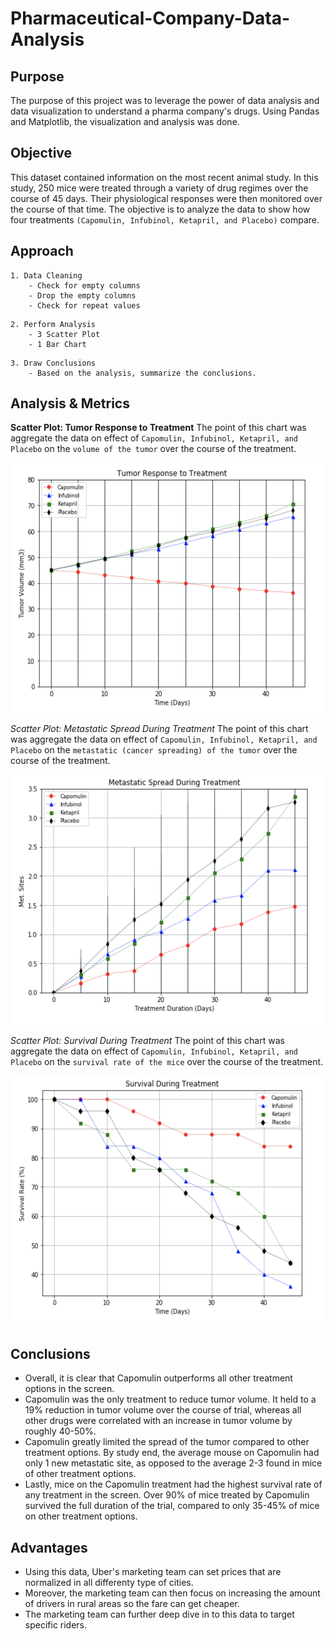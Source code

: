 # Pharmaceutical-Company-Data-Analysis

## Purpose
The purpose of this project was to leverage the power of data analysis and data visualization to understand a pharma company's drugs. Using Pandas and Matplotlib, the visualization and analysis was done. 


## Objective
This dataset contained information on the most recent animal study. In this study, 250 mice were treated through a variety of drug regimes over the course of 45 days. Their physiological responses were then monitored over the course of that time. The objective is to analyze the data to show how four treatments `(Capomulin, Infubinol, Ketapril, and Placebo)` compare.

## Approach

```
1. Data Cleaning
    - Check for empty columns 
    - Drop the empty columns 
    - Check for repeat values
```

```
2. Perform Analysis 
    - 3 Scatter Plot 
    - 1 Bar Chart
```

```
3. Draw Conclusions 
    - Based on the analysis, summarize the conclusions. 
```

## Analysis & Metrics
**Scatter Plot: Tumor Response to Treatment** The point of this chart was aggregate the data on effect of `Capomulin, Infubinol, Ketapril, and Placebo` on the `volume of the tumor` over the course of the treatment.

<img src="images/1.png" width="600" height="400" />

*Scatter Plot: Metastatic Spread During Treatment* The point of this chart was aggregate the data on effect of `Capomulin, Infubinol, Ketapril, and Placebo` on the `metastatic (cancer spreading) of the tumor` over the course of the treatment.

<img src="images/2.png" width="600" height="400" />

*Scatter Plot: Survival During Treatment* The point of this chart was aggregate the data on effect of `Capomulin, Infubinol, Ketapril, and Placebo` on the `survival rate of the mice` over the course of the treatment.

<img src="images/3.png" width="600" height="400" />

## Conclusions
* Overall, it is clear that Capomulin outperforms all other treatment options in the screen.
* Capomulin was the only treatment to reduce tumor volume. It held to a 19% reduction in tumor volume over the course of trial, whereas all other drugs were correlated with an increase in tumor volume by roughly 40-50%.
* Capomulin greatly limited the spread of the tumor compared to other treatment options. By study end, the average mouse on Capomulin had only 1 new metastatic site, as opposed to the average 2-3 found in mice of other treatment options.
* Lastly, mice on the Capomulin treatment had the highest survival rate of any treatment in the screen. Over 90% of mice treated by Capomulin survived the full duration of the trial, compared to only 35-45% of mice on other treatment options. 

## Advantages
* Using this data, Uber's marketing team can set prices that are normalized in all differenty type of cities.
* Moreover, the marketing team can then focus on increasing the amount of drivers in rural areas so the fare can get cheaper.
* The marketing team can further deep dive in to this data to target specific riders.